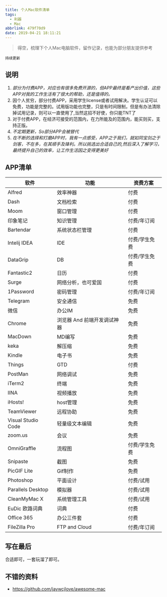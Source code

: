 ```yaml
---
title: 个人Mac软件清单
tags:
  - 利器
  - Mac
abbrlink: 479f70d9
date: 2019-04-21 18:11:21
---
```

> 得空，梳理下个人Mac电脑软件，留作记录，也能为部分朋友提供参考

`持续更新`

## 说明
1. _部分为付费APP，对应也有很多免费开源的，但APP最终是看产出价值，这些APP对我的工作生活有了很大的帮助，还是值得的。_
2. 因个人贫穷，部分付费APP，采用学生license或者试用解决。学生认证可以免费，功能是完整的。试用版功能也完整，只是有时间限制，但是有办法清除掉试用记录，则可以一直使用了,当然这招不好使，你只能TNT了
3. 对于付费APP，在经济可接受的范围内，在力所能及的范围内，能买则买，支持正版。
2. _不定期更新，So部分APP会被替代_
3. _在不断的选择和打磨APP时，我有一点感受，APP之于我们，就如同宝剑之于剑客，不在多，在其顺手及锋利。所以挑选出合适自己的,然后深入了解学习，最终提升自己的效率，让工作生活因之变得更美好_

## APP清单

软件 | 功能 | 资费方案
----| ---| ---
Alfred| 效率神器 | 付费
Dash| 文档检索 | 付费
Moom| 窗口管理 | 付费
印象笔记 | 知识管理 | 付费/年订阅
Bartendar| 系统状态栏管理 | 付费
Intelij IDEA|IDE | 付费/学生免费
DataGrip | DB | 付费/学生免费
Fantastic2| 日历 | 付费
Surge| 网络分析，也可爱国 | 付费
1Password| 密码管理 | 付费/年订阅
Telegram | 安全通信 | 免费
微信 | 办公IM | 免费
Chrome | 浏览器 And 前端开发调试神器 | 免费
MacDown | MD编写 | 免费
keka | 解压缩 | 免费
Kindle |电子书 | 免费
Things | GTD | 付费
PostMan|网络调试 | 免费
iTerm2 | 终端 | 免费
IINA | 视频播放 | 免费
iHosts! | host管理 | 免费
TeamViewer | 远程协助 | 免费
Visual Studio Code | 轻量级文本编辑  | 免费
zoom.us | 会议 | 免费
OmniGraffle| 流程图 | 付费/学生免费
Snipaste | 截图 | 免费
PicGIF Lite | Gif制作 | 免费
Photoshop|平面设计|付费/试用
Parallels Desktop|模拟器|付费/试用
CleanMyMac X|系统管理工具|付费/试用
EuDic 欧路词典|词典|付费
Office 365|办公三件套|付费
FileZilla Pro|FTP and Cloud|付费/年订阅

## 写在最后
合适即可，一套玩溜了即可。

## 不错的资料
- https://github.com/jaywcjlove/awesome-mac
